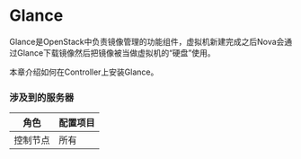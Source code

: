 # Glance
Glance是OpenStack中负责镜像管理的功能组件，虚拟机新建完成之后Nova会通过Glance下载镜像然后把镜像被当做虚拟机的“硬盘”使用。

本章介绍如何在Controller上安装Glance。
### 涉及到的服务器
角色 |配置项目
---|---
控制节点|所有
